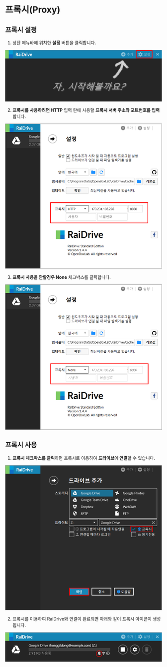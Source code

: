 # 프록시(Proxy)

   
  ## 프록시 설정  
  
  1. 상단 메뉴바에 위치한 **설정** 버튼을 클릭합니다.
  
  ![proxy01](/proxy_setting01.PNG?raw=true)  
    
  
  2. **프록시를 사용하려면 HTTP** 입력 란에 사용할 **프록시 서버 주소와 포트번호를 입력**합니다.
  
  ![proxy02](/setting02.PNG?raw=true)  
  
  
 3. **프록시 사용을 안할경우 None** 체크박스를 클릭합니다.  
 
 ![proxy03](/setting03.PNG?raw=true)  
  
  
  
  
  
  ## 프록시 사용  
  
  1. **프록시 체크박스를 클릭**하면 프록시로 이용하여 **드라이브에 연결**할 수 있습니다.  
       
  ![proxy](/proxy04.PNG?raw=true)  

  
  
  2. 프록시를 이용하여 RaiDrive와 연결이 완료되면 아래와 같이 프록시 아이콘이 생성됩니다.  
  
  ![proxy05](/proxy05.PNG?raw=true) 
  
